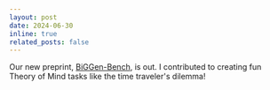 ```yaml
---
layout: post
date: 2024-06-30 
inline: true
related_posts: false
---
```

Our new preprint, [BiGGen-Bench](https://arxiv.org/abs/2406.05761), is out. I contributed to creating fun Theory of Mind tasks like the time traveler's dilemma!